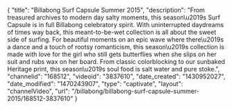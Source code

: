 {
    "title": "Billabong Surf Capsule Summer 2015",
    "description": "From treasured archives to modern day salty moments, this season\u2019s Surf Capsule is in full Billabong celebratory spirit. With uninterrupted daydreams of times way back, this meant-to-be-wet collection is all about the sweet side of surfing. For beautiful moments on an epic wave where there\u2019s a dance and a touch of rootsy romanticism, this season\u2019s collection is made with love for the girl who still gets butterflies when she slips on her suit and rubs wax on her board. From classic colorblocking to our sunbaked Heritage print, this season\u2019s soul food is salt water and pure stoke.",
    "channelid": "168512",
    "videoid": "3837610",
    "date_created": "1430952027",
    "date_modified": "1470243907",
    "type": "captivate",
    "layout": "channelVideo",
    "url": "\/billabong\/billabong-surf-capsule-summer-2015\/168512-3837610"
}